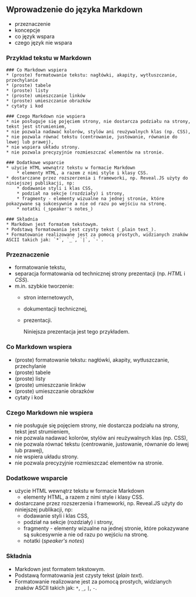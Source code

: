 ## Wprowadzenie do języka Markdown
* przeznaczenie
* koncepcje
* co język wspara
* czego język nie wspara


### Przykład tekstu w Markdown
```
### Co Markdown wspiera
* (proste) formatowanie tekstu: nagłówki, akapity, wytłuszczanie, przechylanie
* (proste) tabele
* (proste) listy
* (proste) umieszczanie linków
* (proste) umieszczanie obrazków
* cytaty i kod

### Czego Markdown nie wspiera
* nie posługuje się pojęciem strony, nie dostarcza podziału na strony, tekst jest strumieniem,
* nie pozwala nadawać kolorów, stylów ani reużywalnych klas (np. CSS),
* nie pozwala równać tekstu (centrowanie, justowanie, równanie do lewej lub prawej),
* nie wspiera układu strony.
* nie pozwala precyzyjnie rozmieszczać elementów na stronie.

### Dodatkowe wsparcie
* użycie HTML wewnątrz tekstu w formacie Markdown
    * elementy HTML, a razem z nimi style i klasy CSS.
* dostarczane przez rozszerzenia i frameworki, np. Reveal.JS użyty do niniejszej publikacji, np:
    * dodawanie styli i klas CSS,
    * podział na sekcje (rozdziały) i strony,
    * fragmenty - elementy wizualne na jednej stronie, które pokazywane są sukcesywnie a nie od razu po wejściu na stronę.
    * notatki (_speaker's notes_)

### Składnia
* Markdown jest formatem tekstowym.
* Podstawą formatowania jest czysty tekst (_plain text_).
* Formatowanie realizowane jest za pomocą prostych, widzianych znaków ASCII takich jak: `*`, `_`, `|`, `-`.
```


### Przeznaczenie
* formatowanie tekstu,
* separacja formatowania od technicznej strony prezentacji (np. _HTML_ i _CSS_).
* m.in. szybkie tworzenie:
    * stron internetowych,
    * dokumentacji technicznej,
    * prezentacji.

      Niniejsza prezentacja jest tego przykładem.


### Co Markdown wspiera
* (proste) formatowanie tekstu: nagłówki, akapity, wytłuszczanie, przechylanie
* (proste) tabele
* (proste) listy
* (proste) umieszczanie linków
* (proste) umieszczanie obrazków
* cytaty i kod


### Czego Markdown nie wspiera
* nie posługuje się pojęciem strony, nie dostarcza podziału na strony, tekst jest strumieniem,
* nie pozwala nadawać kolorów, stylów ani reużywalnych klas (np. CSS),
* nie pozwala równać tekstu (centrowanie, justowanie, równanie do lewej lub prawej),
* nie wspiera układu strony.
* nie pozwala precyzyjnie rozmieszczać elementów na stronie.


### Dodatkowe wsparcie
* użycie HTML wewnątrz tekstu w formacie Markdown
    * elementy HTML, a razem z nimi style i klasy CSS.
* dostarczane przez rozszerzenia i frameworki, np. Reveal.JS użyty do niniejszej publikacji, np:
    * dodawanie styli i klas CSS,
    * podział na sekcje (rozdziały) i strony,
    * fragmenty - elementy wizualne na jednej stronie, które pokazywane są sukcesywnie a nie od razu po wejściu na stronę.
    * notatki (_speaker's notes_)


### Składnia
* Markdown jest formatem tekstowym.
* Podstawą formatowania jest czysty tekst (_plain text_).
* Formatowanie realizowane jest za pomocą prostych, widzianych znaków ASCII takich jak: `*`, `_`, `|`, `-`.
